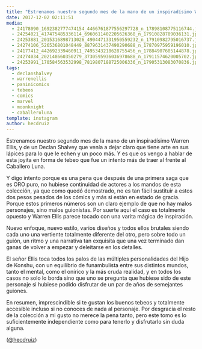 ```yaml
---
title: "Estrenamos nuestro segundo mes de la mano de un inspiradísimo Warren Ellis, y de un Declan Shalvey que venía a dejar claro que tiene arte en sus lápices para lo que le echen y un poco más"
date: 2017-12-02 02:11:51
media: 
  - 24178090_1692382777474154_4466761877556297728_n_17898108775116744.jpg
  - 24254021_417475485336114_6960611402205626368_n_17910828709036131.jpg
  - 24253881_2015316898713026_4904471331950559232_n_17910982795016737.jpg
  - 24274106_526536801048449_8879631437490290688_n_17870975959196010.jpg
  - 24177412_442692339460911_7495343218628755456_n_17884907605144878.jpg
  - 24274034_202148660350279_3730595936036978688_n_17911574620005702.jpg
  - 24253991_170584563532998_7819807188725006336_n_17905313083070836.jpg
tags: 
  - declanshalvey
  - warrenellis
  - paninicomics
  - tebeos
  - comics
  - marvel
  - moonknight
  - caballeroluna
template: instagram
author: hecdruiz
---
```


Estrenamos nuestro segundo mes de la mano de un inspiradísimo Warren Ellis, y de un Declan Shalvey que venía a dejar claro que tiene arte en sus lápices para lo que le echen y un poco más. Y es que os vengo a hablar de esta joyita en forma de tebeo que fue un intento más de traer al frente al Caballero Luna.


Y digo intento porque es una pena que después de una primera saga que es ORO puro, no hubiese continuidad de actores a los mandos de esta colección, ya que como quedó demostrado, no es tan fácil sustituir a estos dos pesos pesados de los cómics y más si están en estado de gracia. Porque estos primeros números son un claro ejemplo de que no hay malos personajes, sino malos guionistas. Por suerte aquí el caso es totalmente opuesto y Warren Ellis parece tocado con una varita mágica de inspiración.


Nuevo enfoque, nuevo estilo, varios diseños y todos ellos brutales siendo cada uno una vertiente totalmente diferente del otro, pero sobre todo un guión, un ritmo y una narrativa tan exquisita que una vez terminado dan ganas de volver a empezar y deleitarse en los detalles.


El señor Ellis toca todos los palos de las múltiples personalidades del Hijo de Konshu, con un equilibrio de funambulista entre sus distintos mundos, tanto el mental, como el onírico y la más cruda realidad, y en todos los casos no solo lo borda sino que uno se pregunta que hubiese sido de este personaje si hubiese podido disfrutar de un par de años de semejantes guiones.


En resumen, imprescindible si te gustan los buenos tebeos y totalmente accesible incluso si no conoces de nada al personaje. Por desgracia el resto de la colección a mi gusto no merece la pena tanto, pero este tomo es lo suficientemente independiente como para tenerlo y disfrutarlo sin duda alguna.




([@hecdruiz](https://instagram.com/hecdruiz))
